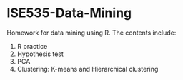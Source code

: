 # ISE535-Data-Mining
Homework for data mining using R.
The contents include:
1. R practice
2. Hypothesis test
3. PCA
4. Clustering: K-means and Hierarchical clustering
